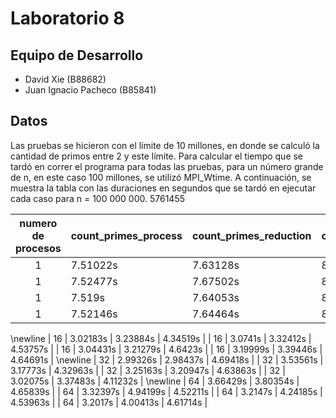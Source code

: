 # Laboratorio 8
## Equipo de Desarrollo
- David Xie (B88682)
- Juan Ignacio Pacheco (B85841)

## Datos
Las pruebas se hicieron con el límite de 10 millones, en donde se calculó la cantidad de primos entre 2 y este límite.
Para calcular el tiempo que se tardó en correr el programa para todas las pruebas, para un número grande de n, en este caso 100 millones, se utilizó MPI_Wtime.
A continuación, se muestra la tabla con las duraciones en segundos que se tardó en ejecutar cada caso para n = 100 000 000.
5761455

| numero de procesos | count\_primes\_process | count\_primes\_reduction | count\_primes\_all\_reduce |
|:------------:|-----------|-----------|-----------|
| 1 | 7.51022s | 7.63128s | 8.33427s |
| 1 | 7.52477s | 7.67502s | 8.34476s |
| 1 | 7.519s   | 7.64053s | 8.34663s |
| 1 | 7.52146s | 7.64464s | 8.34208s |
\newline
| 16 | 3.02183s | 3.23884s | 4.34519s |
| 16 | 3.0741s  | 3.32412s | 4.53757s |
| 16 | 3.04431s | 3.21279s | 4.6423s |
| 16 | 3.19999s | 3.39446s | 4.64691s |
\newline
| 32 | 2.99326s | 2.98437s | 4.69418s |
| 32 | 3.53561s | 3.17773s | 4.32963s |
| 32 | 3.25163s | 3.20947s | 4.63863s |
| 32 | 3.02075s | 3.37483s | 4.11232s |
\newline
| 64 | 3.66429s | 3.80354s | 4.65839s |
| 64 | 3.32397s | 4.94199s | 4.52211s |
| 64 | 3.2147s | 4.24185s | 4.53963s |
| 64 | 3.2017s | 4.00413s | 4.61714s |

